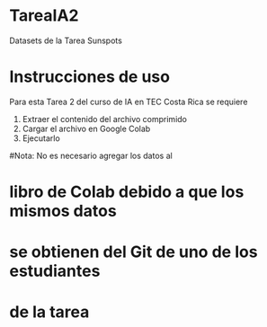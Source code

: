 # TareaIA2
 Datasets de la Tarea Sunspots


# Instrucciones de uso 

Para esta Tarea 2 del curso de IA en TEC Costa Rica
se requiere 

1. Extraer el contenido del archivo comprimido 
2. Cargar el archivo en Google Colab 
3. Ejecutarlo 


#Nota: No es necesario agregar los datos al 
# libro de Colab debido a que los mismos datos 
# se obtienen del Git de uno de los estudiantes 
# de la tarea 